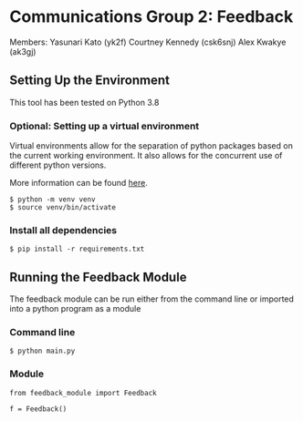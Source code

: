 # Communications Group 2: Feedback

Members:
Yasunari Kato (yk2f)
Courtney Kennedy (csk6snj)
Alex Kwakye (ak3gj)

## Setting Up the Environment

This tool has been tested on Python 3.8


### Optional: Setting up a virtual environment
Virtual environments allow for the separation of python packages based on the current working environment. It also allows for the concurrent use of different python versions.

More information can be found [here](https://docs.python.org/3.8/library/venv.html).

```
$ python -m venv venv
$ source venv/bin/activate
```

### Install all dependencies
```
$ pip install -r requirements.txt
```

## Running the Feedback Module

The feedback module can be run either from the command line or imported into a python program as a module

### Command line
```
$ python main.py
```

### Module
```
from feedback_module import Feedback
    
f = Feedback()
```
